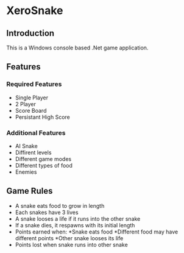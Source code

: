 # XeroSnake

## Introduction

This is a Windows console based .Net game application. 

## Features
### Required Features

* Single Player
* 2 Player
* Score Board
* Persistant High Score

### Additional Features

* AI Snake
* Diffirent levels
* Different game modes
* Different types of food 
* Enemies

## Game Rules

* A snake eats food to grow in length
* Each snakes have 3 lives
* A snake looses a life if it runs into the other snake
* If a snake dies, it respawns with its initial length
* Points earned when:
  *Snake eats food
  *Different food may have different points
  *Other snake looses its life
* Points lost when snake runs into other snake 

